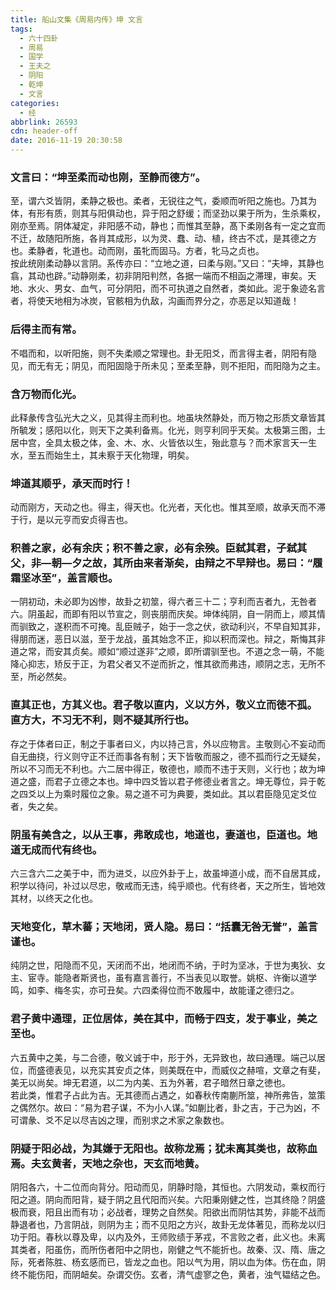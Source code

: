 ```yaml
---
title: 船山文集《周易内传》坤 文言
tags:
  - 六十四卦
  - 周易
  - 国学
  - 王夫之
  - 阴阳
  - 乾坤
  - 文言
categories:
  - 经
abbrlink: 26593
cdn: header-off
date: 2016-11-19 20:30:58
---
```


### 文言曰：“坤至柔而动也刚，至静而德方”。  
至，谓六爻皆阴，柔静之极也。柔者，无锐往之气，委顺而听阳之施也。乃其为体，有形有质，则其与阳俱动也，异于阳之舒缓；而坚劲以果于所为，生杀乘权，刚亦至焉。阴体凝定，非阳感不动，静也；而惟其至静，髙下柔刚各有一定之宜而不迁，故随阳所施，各肖其成形，以为灵、蠢、动、植，终古不忒，是其德之方也。柔静者，牝道也。动而刚，虽牝而固马。方者，牝马之贞也。  
按此统刚柔动静以言阴。系传亦曰：“立地之道，曰柔与刚。”又曰：“夫坤，其静也翕，其动也辟。”动静刚柔，初非阴阳判然，各据一端而不相函之滞理，审矣。天地、水火、男女、血气，可分阴阳，而不可执道之自然者，类如此。泥于象迹名言者，将使天地相为冰炭，官骸相为仇敌，沟画而界分之，亦恶足以知道哉！  

### 后得主而有常。  
不唱而和，以听阳施，则不失柔顺之常理也。卦无阳爻，而言得主者，阴阳有隐见，而无有无；阴见，而阳固隐于所未见；至柔至静，则不拒阳，而阳隐为之主。  

### 含万物而化光。  
此释彖传含弘光大之义，见其得主而利也。地虽块然静处，而万物之形质文章皆其所毓发；感阳以化，则天下之美利备焉。化光，则亨利同乎天矣。太极第三图，土居中宫，全具太极之体，金、木、水、火皆依以生，殆此意与？而术家言天一生水，至五而始生土，其未察于天化物理，明矣。  

### 坤道其顺乎，承天而时行！  
动而刚方，天动之也。得主，得天也。化光者，天化也。惟其至顺，故承天而不滞于行，是以元亨而安贞得吉也。  

### 积善之家，必有余庆；积不善之家，必有余殃。臣弑其君，子弑其父，非—朝—夕之故，其所由来者渐矣，由辩之不早辩也。易曰：“履霜坚冰至”，盖言顺也。  
一阴初动，未必即为凶惨，故卦之初筮，得六者三十二；亨利而吉者九，无咎者六。阴虽起，而即有阳以节宣之，则丧朋而庆矣。坤体纯阴，自一阴而上，顺其情而驯致之，遂积而不可掩。乱臣贼子，始于一念之伏，欲动利兴，不早自知其非，得朋而迷，恶日以滋，至于龙战，虽其始念不正，抑以积而深也。辩之，斯悔其非道之常，而安其贞矣。顺如“顺过遂非”之顺，即所谓驯至也。不道之念一萌，不能降心抑志，矫反于正，为君父者又不逆而折之，惟其欲而弗违，顺阴之志，无所不至，所必然矣。  

### 直其正也，方其义也。君子敬以直内，义以方外，敬义立而徳不孤。直方大，不习无不利，则不疑其所行也。  
存之于体者曰正，制之于事者曰义，内以持己言，外以应物言。主敬则心不妄动而自无曲挠，行义则守正不迁而事各有制；天下皆敬而服之，德不孤而行之无疑矣，所以不习而无不利也。六二居中得正，敬德也，顺而不违于天则，义行也；故为坤道之盛，而君子立德之本也。坤中四爻皆以君子修德业者言之。坤无尊位，异于乾之四爻以上为乘时履位之象。易之道不可为典要，类如此。其以君臣隐见定爻位者，失之矣。  

### 阴虽有美含之，以从王事，弗敢成也，地道也，妻道也，臣道也。地道无成而代有终也。  
六三含六二之美于中，而为进爻，以应外卦于上，故虽坤道小成，而不自居其成，积学以待问，补过以尽忠，敬戒而无违，纯乎顺也。代有终者，天之所生，皆地效其材，以终天之化也。  

### 天地变化，草木蕃；天地闭，贤人隐。易曰：“括囊无咎无誉”，盖言谨也。  
纯阴之世，阳隐而不见，天闭而不出，地闭而不纳，于时为坚冰，于世为夷狄、女主、宦寺。能隐者斯贤也，虽有嘉言善行，不当表见以取誉。姚枢、许衡以道学鸣，如李、梅冬实，亦可丑矣。六四柔得位而不敢履中，故能谨之德归之。  

### 君子黄中通理，正位居体，美在其中，而畅于四支，发于事业，美之至也。
六五黄中之美，与二合德，敬义诚于中，形于外，无异致也，故曰通理。端己以居位，而盛德表见，以充实其安贞之体，则美既在中，而威仪之赫喧，文章之有斐，美无以尚矣。坤无君道，以二为内美、五为外著，君子暗然日章之徳也。  
若此类，惟君子占此为吉。无其德而占遇之，如春秋传南蒯所筮，神所弗告，筮策之偶然尔。故曰：“易为君子谋，不为小人谋。”如蒯比者，卦之吉，于己为凶，不可谓彖、爻不足以尽吉凶之理，而别求之术家之象数也。  

### 阴疑于阳必战，为其嫌于无阳也。故称龙焉；犹未离其类也，故称血焉。夫玄黄者，天地之杂也，天玄而地黄。  
阴阳各六，十二位而向背分。阳动而见，阴静时隐，其恒也。六阴发动，乘权而行阳之道。阴向而阳背，疑于阴之且代阳而兴矣。六阳秉刚健之性，岂其终隐？阴盛极而衰，阳且出而有功；必战者，理势之自然矣。阳欲出而阴怙其势，非能不战而静退者也，乃言阴战，则阴为主；而不见阳之方兴，故卦无龙体著见，而称龙以归功于阳。春秋以尊及卑，以内及外，王师败绩于茅戎，不言败之者，此义也。未离其类者，阳虽伤，而所伤者阳中之阴也，刚健之气不能折也。故秦、汉、隋、唐之际，死者陈胜、杨玄感而已，皆龙之血也。阳以气为用，阴以血为体。伤在血，阴终不能伤阳，而阴衄矣。杂谓交伤。玄者，清气虚寥之色，黄者，浊气韫结之色。
